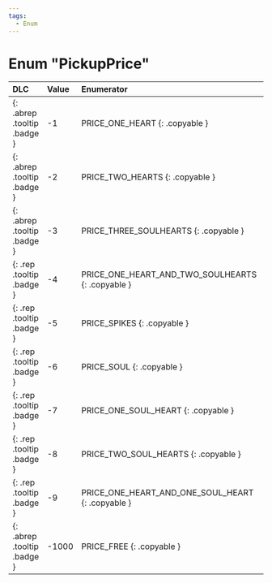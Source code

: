 ```yaml
---
tags:
  - Enum
---
```

# Enum "PickupPrice"
|DLC|Value|Enumerator|Value|Comment|
|:--|:--|:--|:--|:--|
|[ ](#){: .abrep .tooltip .badge }|-1 |PRICE_ONE_HEART {: .copyable } | -1 |
|[ ](#){: .abrep .tooltip .badge }|-2 |PRICE_TWO_HEARTS {: .copyable } | -2 |
|[ ](#){: .abrep .tooltip .badge }|-3 |PRICE_THREE_SOULHEARTS {: .copyable } | -3 |
|[ ](#){: .rep .tooltip .badge }|-4 |PRICE_ONE_HEART_AND_TWO_SOULHEARTS {: .copyable } |  |
|[ ](#){: .rep .tooltip .badge }|-5 |PRICE_SPIKES {: .copyable } |  |
|[ ](#){: .rep .tooltip .badge }|-6 |PRICE_SOUL {: .copyable } |  |
|[ ](#){: .rep .tooltip .badge }|-7 |PRICE_ONE_SOUL_HEART {: .copyable } |  |
|[ ](#){: .rep .tooltip .badge }|-8 |PRICE_TWO_SOUL_HEARTS {: .copyable } |  |
|[ ](#){: .rep .tooltip .badge }|-9 |PRICE_ONE_HEART_AND_ONE_SOUL_HEART {: .copyable } |  |
|[ ](#){: .abrep .tooltip .badge }|-1000 |PRICE_FREE {: .copyable } | -1000 |
